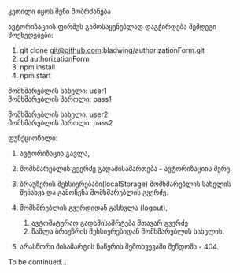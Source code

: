 კეთილი იყოს შენი მობრძანება



ავტორიზაციის ფირმუს გამოსაყენებლად დაგჭირდება შემდეგი მოქნედებები:


1) git clone git@github.com:bladwing/authorizationForm.git
2) cd authorizationForm
3) npm install
4) npm start

მომხმარებლის სახელი: user1 <br/> მომხმარებლის პაროლი: pass1

მომხმარებლის სახელი: user2 <br/> მომხმარებლის პაროლი: pass2



ფუნქციონალი:

1) ავტორიზაცია გავლა,
2) მომხმარებლის გვერძე გადამისამართება - ავტორიზაციის მერე.
3) ბრაუზერის მეხსიერებაში(localStorage) მომხმარებლის სახელის შენახვა და გამოჩენა მომხმარებლის გვერძე.
4) მომხმრებლის გვერდიდან გასხვლა (logout), 
   1) ავტომატურად გადამისამრტება მთავარ გვერძე
   2) წაშლა ბრაუზრის მეხსიერებიდან მომხმარებლის სახელის.

5) არასწორი მისამარტის ჩაწერის შემთხვევაში შეწდომა - 404.



To be continued....
